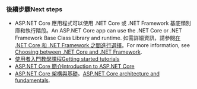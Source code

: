 ### <a name="next-steps"></a><span data-ttu-id="b5ddc-101">後續步驟</span><span class="sxs-lookup"><span data-stu-id="b5ddc-101">Next steps</span></span>

* <span data-ttu-id="b5ddc-102">ASP.NET Core 應用程式可以使用 .NET Core 或 .NET Framework 基底類別庫和執行階段。</span><span class="sxs-lookup"><span data-stu-id="b5ddc-102">An ASP.NET Core app can use the .NET Core or .NET Framework Base Class Library and runtime.</span></span> <span data-ttu-id="b5ddc-103">如需詳細資訊，請參閱[在 .NET Core 和 .NET Framework 之間進行選擇](/dotnet/articles/standard/choosing-core-framework-server)。</span><span class="sxs-lookup"><span data-stu-id="b5ddc-103">For more information, see [Choosing between .NET Core and .NET Framework](/dotnet/articles/standard/choosing-core-framework-server).</span></span>
* [<span data-ttu-id="b5ddc-104">使用者入門教學課程</span><span class="sxs-lookup"><span data-stu-id="b5ddc-104">Getting started tutorials</span></span>](xref:tutorials/index)
* [<span data-ttu-id="b5ddc-105">ASP.NET Core 簡介</span><span class="sxs-lookup"><span data-stu-id="b5ddc-105">Introduction to ASP.NET Core</span></span>](xref:index) 
* <span data-ttu-id="b5ddc-106">[ASP.NET Core 架構與基礎](xref:fundamentals/index)。</span><span class="sxs-lookup"><span data-stu-id="b5ddc-106">[ASP.NET Core architecture and fundamentals](xref:fundamentals/index).</span></span>